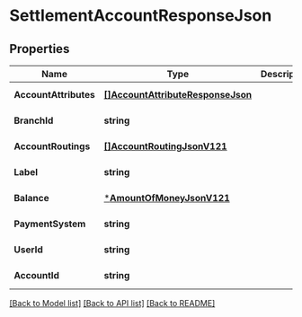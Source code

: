 # SettlementAccountResponseJson

## Properties
Name | Type | Description | Notes
------------ | ------------- | ------------- | -------------
**AccountAttributes** | [**[]AccountAttributeResponseJson**](AccountAttributeResponseJson.md) |  | [default to null]
**BranchId** | **string** |  | [default to null]
**AccountRoutings** | [**[]AccountRoutingJsonV121**](AccountRoutingJsonV121.md) |  | [default to null]
**Label** | **string** |  | [default to null]
**Balance** | [***AmountOfMoneyJsonV121**](AmountOfMoneyJsonV121.md) |  | [default to null]
**PaymentSystem** | **string** |  | [default to null]
**UserId** | **string** |  | [default to null]
**AccountId** | **string** |  | [default to null]

[[Back to Model list]](../README.md#documentation-for-models) [[Back to API list]](../README.md#documentation-for-api-endpoints) [[Back to README]](../README.md)


